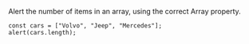 Alert the number of items in an array, using the correct Array property.

    const cars = ["Volvo", "Jeep", "Mercedes"];
    alert(cars.length);
